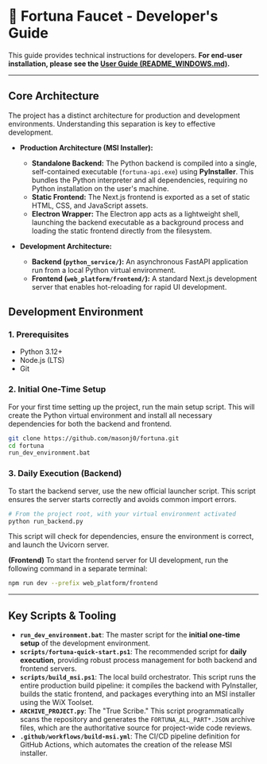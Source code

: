 # 🐴 Fortuna Faucet - Developer's Guide

This guide provides technical instructions for developers. **For end-user installation, please see the [User Guide (README_WINDOWS.md)](README_WINDOWS.md).**

---

## Core Architecture

The project has a distinct architecture for production and development environments. Understanding this separation is key to effective development.

*   **Production Architecture (MSI Installer):**
    *   **Standalone Backend:** The Python backend is compiled into a single, self-contained executable (`fortuna-api.exe`) using **PyInstaller**. This bundles the Python interpreter and all dependencies, requiring no Python installation on the user's machine.
    *   **Static Frontend:** The Next.js frontend is exported as a set of static HTML, CSS, and JavaScript assets.
    *   **Electron Wrapper:** The Electron app acts as a lightweight shell, launching the backend executable as a background process and loading the static frontend directly from the filesystem.

*   **Development Architecture:**
    *   **Backend (`python_service/`):** An asynchronous FastAPI application run from a local Python virtual environment.
    *   **Frontend (`web_platform/frontend/`):** A standard Next.js development server that enables hot-reloading for rapid UI development.

## Development Environment

### 1. Prerequisites

*   Python 3.12+
*   Node.js (LTS)
*   Git

### 2. Initial One-Time Setup

For your first time setting up the project, run the main setup script. This will create the Python virtual environment and install all necessary dependencies for both the backend and frontend.

```bash
git clone https://github.com/masonj0/fortuna.git
cd fortuna
run_dev_environment.bat
```

### 3. Daily Execution (Backend)

To start the backend server, use the new official launcher script. This script ensures the server starts correctly and avoids common import errors.

```bash
# From the project root, with your virtual environment activated
python run_backend.py
```

This script will check for dependencies, ensure the environment is correct, and launch the Uvicorn server.

**(Frontend)** To start the frontend server for UI development, run the following command in a separate terminal:

```bash
npm run dev --prefix web_platform/frontend
```

---

## Key Scripts & Tooling

*   **`run_dev_environment.bat`**: The master script for the **initial one-time setup** of the development environment.
*   **`scripts/fortuna-quick-start.ps1`**: The recommended script for **daily execution**, providing robust process management for both backend and frontend servers.
*   **`scripts/build_msi.ps1`**: The local build orchestrator. This script runs the entire production build pipeline: it compiles the backend with PyInstaller, builds the static frontend, and packages everything into an MSI installer using the WiX Toolset.
*   **`ARCHIVE_PROJECT.py`**: The "True Scribe." This script programmatically scans the repository and generates the `FORTUNA_ALL_PART*.JSON` archive files, which are the authoritative source for project-wide code reviews.
*   **`.github/workflows/build-msi.yml`**: The CI/CD pipeline definition for GitHub Actions, which automates the creation of the release MSI installer.
